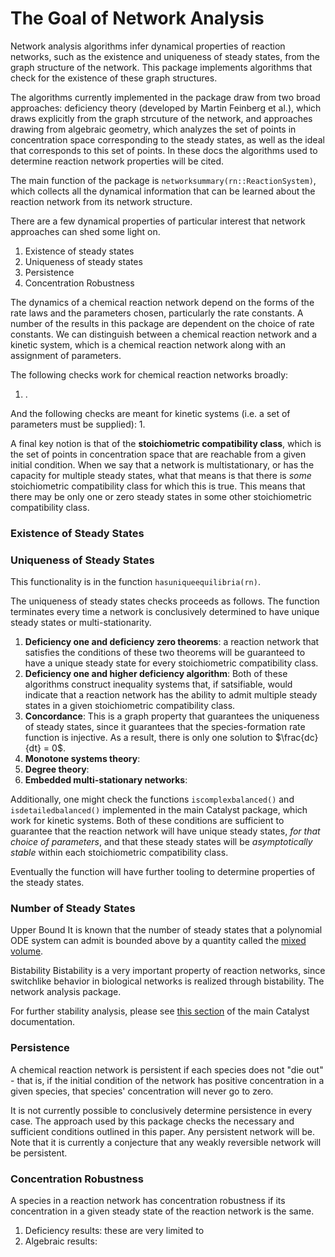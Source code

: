 # The Goal of Network Analysis

Network analysis algorithms infer dynamical properties of reaction networks, such as 
the existence and uniqueness of steady states, from the graph structure of the network. 
This package implements algorithms that check for the existence of these graph structures. 

The algorithms currently implemented in the package draw from two broad approaches: 
deficiency theory (developed by Martin Feinberg et al.), which draws explicitly from the graph 
strcuture of the network, and approaches drawing from algebraic geometry, which analyzes the set 
of points in concentration space corresponding to the steady states, as well as the ideal that
corresponds to this set of points.
In these docs the algorithms used to determine reaction network properties will be cited. 

The main function of the package is `networksummary(rn::ReactionSystem)`, which collects all the 
dynamical information that can be learned about the reaction network from its network structure. 

There are a few dynamical properties of particular interest that network approaches can shed
some light on. 
1. Existence of steady states
2. Uniqueness of steady states
3. Persistence
4. Concentration Robustness

The dynamics of a chemical reaction network depend on the forms of the rate laws and the parameters
chosen, particularly the rate constants. A number of the results in this package are dependent
on the choice of rate constants. We can distinguish between a chemical reaction network and a
kinetic system, which is a chemical reaction network along with an assignment of parameters. 

The following checks work for chemical reaction networks broadly: 
1. .

And the following checks are meant for kinetic systems (i.e. a set of parameters must be supplied): 
1. 

A final key notion is that of the **stoichiometric compatibility class**, which is the set of points 
in concentration space that are reachable from a given initial condition. When we say that a network
is multistationary, or has the capacity for multiple steady states, what that means is that there is
*some* stoichiometric compatibility class for which this is true. This means that there may be only one
or zero steady states in some other stoichiometric compatibility class. 

### Existence of Steady States


### Uniqueness of Steady States
This functionality is in the function `hasuniqueequilibria(rn)`.

The uniqueness of steady states checks proceeds as follows. The function terminates every time a
network is conclusively determined to have unique steady states or multi-stationarity.  

1. **Deficiency one and deficiency zero theorems**: a reaction network that satisfies the conditions of 
these two theorems will be guaranteed to have a unique steady state for every stoichiometric
compatibility class. 
2. **Deficiency one and higher deficiency algorithm**: Both of these algorithms construct inequality systems
that, if satsifiable, would indicate that a reaction network has the ability to admit multiple steady
states in a given stoichiometric compatibility class. 
3. **Concordance**: This is a graph property that guarantees the uniqueness of steady states, since it
guarantees that the species-formation rate function is injective. As a result, there is only one solution
to $\frac{dc}{dt} = 0$. 
4. **Monotone systems theory**: 
5. **Degree theory**: 
6. **Embedded multi-stationary networks**: 

Additionally, one might check the functions `iscomplexbalanced()` and `isdetailedbalanced()` implemented
in the main Catalyst package, which work for kinetic systems. Both of these conditions are sufficient 
to guarantee that the reaction network will have unique steady states, *for that choice of parameters*,
and that these steady states will be *asymptotically stable* within each stoichiometric compatibility class.

Eventually the function will have further tooling to determine properties of the steady states. 

### Number of Steady States
Upper Bound
It is known that the number of steady states that a polynomial ODE system can admit is bounded 
above by a quantity called the [mixed volume](). 

Bistability
Bistability is a very important property of reaction networks, since switchlike behavior in biological 
networks is realized through bistability. The network analysis package. 

For further stability analysis, please see [this section]() of the main Catalyst documentation.

### Persistence
A chemical reaction network is persistent if each species does not "die out" - that is, if the
initial condition of the network has positive concentration in a given species, that species'
concentration will never go to zero. 

It is not currently possible to conclusively determine persistence in every case. The approach
used by this package checks the necessary and sufficient conditions outlined in this paper. Any
persistent network will be. Note that it is currently a conjecture that any weakly reversible
network will be persistent. 

### Concentration Robustness
A species in a reaction network has concentration robustness if its concentration in a given
steady state of the reaction network is the same. 

1. Deficiency results: these are very limited to 
2. Algebraic results: 
